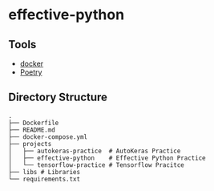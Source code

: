 # effective-python

## Tools

- [docker](https://www.docker.com/)
- [Poetry](https://python-poetry.org/)

## Directory Structure

```
.
├── Dockerfile
├── README.md
├── docker-compose.yml
├── projects
│   ├── autokeras-practice  # AutoKeras Practice
│   ├── effective-python    # Effective Python Practice
│   └── tensorflow-practice # Tensorflow Pracitce
├── libs # Libraries
└── requirements.txt
```